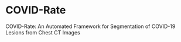 # COVID-Rate
COVID-Rate: An Automated Framework for Segmentation of COVID-19 Lesions from Chest CT Images
